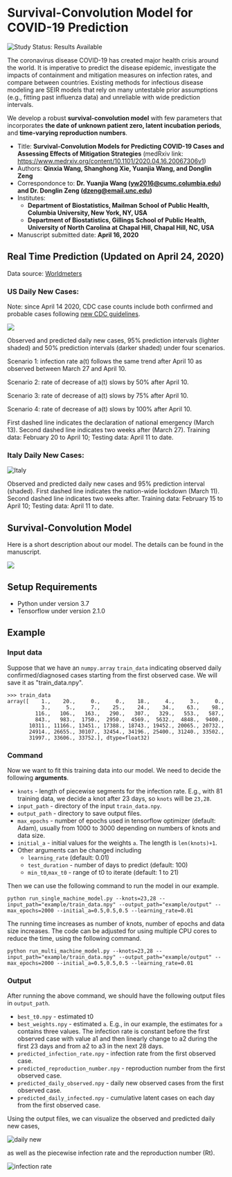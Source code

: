 # Survival-Convolution Model for COVID-19 Prediction

<img src="https://img.shields.io/badge/Study%20Status-Results%20Available-yellow.svg" alt="Study Status: Results Available"> 

The coronavirus disease COVID-19 has created major health crisis around the world. It is imperative to predict the disease epidemic, investigate the impacts of containment and mitigation measures on infection rates, and compare between countries. 
Existing methods for infectious disease modeling are SEIR models that rely on many untestable prior assumptions (e.g., fitting past influenza data) and unreliable with wide prediction intervals. 

We develop a robust **survival-convolution model** with few parameters that incorporates **the date of unknown patient zero, latent incubation periods**, and **time-varying reproduction numbers**. 


- Title: **Survival-Convolution Models for Predicting COVID-19 Cases and Assessing Effects of Mitigation Strategies** (medRxiv link: https://www.medrxiv.org/content/10.1101/2020.04.16.20067306v1)
- Authors: **Qinxia Wang, Shanghong Xie, Yuanjia Wang, and Donglin Zeng**
- Correspondonce to: **Dr. Yuanjia Wang (yw2016@cumc.columbia.edu) and Dr. Donglin Zeng (dzeng@email.unc.edu)**
- Institutes: 
  + **Department of Biostatistics, Mailman School of Public Health, Columbia University, New York, NY, USA**
  + **Department of Biostatistics, Gillings School of Public Health, University of North Carolina at Chapal Hill, Chapal Hill, NC, USA**
- Manuscript submitted date: **April 16, 2020**


## Real Time Prediction (Updated on April 24, 2020)
Data source: [Worldmeters](https://www.worldometers.info/coronavirus/)

### US Daily New Cases:

Note: since April 14 2020, CDC case counts include both confirmed and probable cases following [new CDC guidelines](https://www.worldometers.info/coronavirus/us-data/).

![](https://github.com/COVID19BIOSTAT/covid19_prediction/blob/master/example/US_fit_intervention.png)

Observed and predicted daily new cases, 95% prediction intervals (lighter shaded) and 50% prediction intervals (darker shaded) under four scenarios.

Scenario 1: infection rate a(t) follows the same trend after April 10 as observed between March 27 and April 10. 

Scenario 2: rate of decrease of a(t) slows by 50% after April 10.

Scenario 3: rate of decrease of a(t) slows by 75% after April 10. 

Scenario 4: rate of decrease of a(t) slows by 100% after April 10.

First dashed line indicates the declaration of national emergency (March 13). Second dashed line indicates two weeks after (March 27). Training data: February 20 to April 10; Testing data: April 11 to date.

### Italy Daily New Cases:

![Italy](https://github.com/COVID19BIOSTAT/covid19_prediction/blob/master/example/Italy_fit.png)

Observed and predicted daily new cases and 95% prediction interval (shaded). First dashed line indicates the nation-wide lockdown (March 11). Second dashed line indicates two weeks after. Training data: February 15 to April 10; Testing data: April 11 to date.

## Survival-Convolution Model

Here is a short description about our model. The details can be found in the manuscript.

![](https://github.com/COVID19BIOSTAT/covid19_prediction/blob/master/example/model.png)

## Setup Requirements

+ Python under version 3.7
+ Tensorflow under version 2.1.0 

## Example

### Input data
Suppose that we have an `numpy.array` `train_data` indicating observed daily confirmed/diagnosed cases starting from the first observed case. We will save it as "train_data.npy".
```
>>> train_data
array([    1.,    20.,     0.,     0.,    18.,     4.,     3.,     0.,
           3.,     5.,     7.,    25.,    24.,    34.,    63.,    98.,
         116.,   106.,   163.,   290.,   307.,   329.,   553.,   587.,
         843.,   983.,  1750.,  2950.,  4569.,  5632.,  4848.,  9400.,
       10311., 11166., 13451., 17388., 18743., 19452., 20065., 20732.,
       24914., 26655., 30107., 32454., 34196., 25400., 31240., 33502.,
       31997., 33606., 33752.], dtype=float32)
```

### Command
Now we want to fit this training data into our model.
We need to decide the following __arguments__.

+ `knots` - length of piecewise segments for the infection rate. E.g., with 81 training data, we decide a knot after 23 days, so `knots` will be `23,28`.
+ `input_path` - directory of the input `train_data.npy`.
+ `output_path` - directory to save output files.
+ `max_epochs` - number of epochs used in tensorflow optimizer (default: Adam), usually from 1000 to 3000 depending on numbers of knots and data size.
+ `initial_a` - initial values for the weights `a`. The length is `len(knots)+1`.
+ Other arguments can be changed including 
  + `learning_rate` (default: 0.01)
  + `test_duration` - number of days to predict (default: 100)
  + `min_t0`,`max_t0` - range of t0 to iterate (default: 1 to 21)

 Then we can use the following command to run the model in our example.

 `python run_single_machine_model.py --knots=23,28 --input_path="example/train_data.npy" --output_path="example/output" --max_epochs=2000 --initial_a=0.5,0.5,0.5 --learning_rate=0.01`

 The running time increases as number of knots, number of epochs and data size increases. The code can be adjusted for using multiple CPU cores to reduce the time, using the following command.

 `python run_multi_machine_model.py --knots=23,28 --input_path="example/train_data.npy" --output_path="example/output" --max_epochs=2000 --initial_a=0.5,0.5,0.5 --learning_rate=0.01`

### Output
After running the above command, we should have the following output files in `output_path`.
+ `best_t0.npy` - estimated t0
+ `best_weights.npy` - estimated `a`. E.g., in our example, the estimates for `a` contains three values. The infection rate is constant before the first observed case with value a1 and then linearly change to a2 during the first 23 days and from a2 to a3 in the next 28 days.
+ `predicted_infection_rate.npy` - infection rate from the first observed case.
+ `predicted_reproduction_number.npy` - reproduction number from the first observed case.
+ `predicted_daily_observed.npy` - daily new observed cases from the first observed case.
+ `predicted_daily_infected.npy` - cumulative latent cases on each day from the first observed case. 

Using the output files, we can visualize the observed and predicted daily new cases,

![daily new](https://github.com/COVID19BIOSTAT/covid19_prediction/blob/master/example/predicted.png)

as well as the piecewise infection rate and the reproduction number (Rt).

![infection rate](https://github.com/COVID19BIOSTAT/covid19_prediction/blob/master/example/infection.png)







